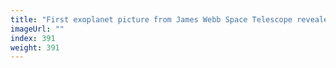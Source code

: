```yaml
---
title: "First exoplanet picture from James Webb Space Telescope revealed"
imageUrl: ""
index: 391
weight: 391
---
```

